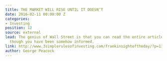 ```yaml
---
title: THE MARKET WILL RISE UNTIL IT DOESN’T
date: 2016-02-11 00:00:00 Z
categories:
- Investing
position: 12
source: external
lead: The genius of Wall Street is that you can read the entire article and feel as
  though you have been somehow informed.
link: http://www.3simplerulesofinvesting.com/frankinsightoftheday/?p=1300
author: George Peacock
---
```


